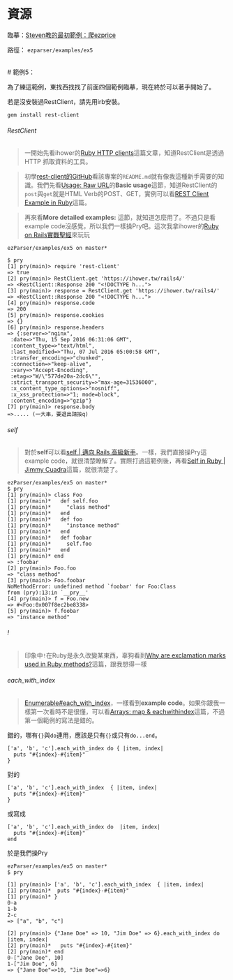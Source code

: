 # 資源

臨摹：[Steven教的最初範例：爬ezprice](https://hackpad.com/Railsfun-0907-fzkwOww6RXq#:h=ezprice)

路徑： `ezparser/examples/ex5`

<br>
# 範例5：

為了練這範例，東找西找找了前面四個範例臨摹，現在終於可以著手開始了。

若是沒安裝過RestClient，請先用irb安裝。
```
gem install rest-client
```

###### RestClient
>一開始先看ihower的[Ruby HTTP clients](https://ihower.tw/blog/archives/2941)這篇文章，知道RestClient是透過 HTTP 抓取資料的工具。

>初學[rest-client的GitHub](https://github.com/rest-client/rest-client)看該專案的`README.md`就有像我這種新手需要的知識。我們先看[Usage: Raw URL](https://github.com/rest-client/rest-client#usage-raw-url)的**Basic usage**這節，知道RestClient的`post`與`get`就是HTML Verb的POST、GET，實例可以看[REST Client Example in Ruby](https://webdevsurya.wordpress.com/2014/03/18/rest-client-example-in-ruby/)這篇。

>再來看**More detailed examples:** 這節，就知道怎麼用了。不過只是看example code沒感覺，所以我們一樣操Pry吧。這次我拿ihower的[Ruby on Rails實戰聖經](https://ihower.tw/rails4/)來玩玩

```
ezParser/examples/ex5 on master*

$ pry
[1] pry(main)> require 'rest-client'
=> true
[2] pry(main)> RestClient.get 'https://ihower.tw/rails4/'
=> <RestClient::Response 200 "<!DOCTYPE h...">
[3] pry(main)> response = RestClient.get 'https://ihower.tw/rails4/'
=> <RestClient::Response 200 "<!DOCTYPE h...">
[4] pry(main)> response.code
=> 200
[5] pry(main)> response.cookies
=> {}
[6] pry(main)> response.headers
=> {:server=>"nginx",
 :date=>"Thu, 15 Sep 2016 06:31:06 GMT",
 :content_type=>"text/html",
 :last_modified=>"Thu, 07 Jul 2016 05:00:58 GMT",
 :transfer_encoding=>"chunked",
 :connection=>"keep-alive",
 :vary=>"Accept-Encoding",
 :etag=>"W/\"577de20a-2dc6\"",
 :strict_transport_security=>"max-age=31536000",
 :x_content_type_options=>"nosniff",
 :x_xss_protection=>"1; mode=block",
 :content_encoding=>"gzip"}
[7] pry(main)> response.body
=>..... (一大串，要退出請按q)
```

###### self
>對於**self**可以看[self | 邁向 Rails 高級新手](https://airsonwayne.gitbooks.io/rocodev-practice-series/content/chapter3-ruby/self.html)。一樣，我們直接操Pry這example code，就很清楚瞭解了。實際打過這範例後，再看[Self in Ruby | Jimmy Cuadra]()這篇，就很清楚了。

```
ezParser/examples/ex5 on master*
$ pry
[1] pry(main)> class Foo
[1] pry(main)*   def self.foo
[1] pry(main)*     "class method"
[1] pry(main)*   end
[1] pry(main)*   def foo
[1] pry(main)*     "instance method"
[1] pry(main)*   end
[1] pry(main)*   def foobar
[1] pry(main)*     self.foo
[1] pry(main)*   end
[1] pry(main)* end
=> :foobar
[2] pry(main)> Foo.foo
=> "class method"
[3] pry(main)> Foo.foobar
NoMethodError: undefined method `foobar' for Foo:Class
from (pry):13:in `__pry__'
[4] pry(main)> f = Foo.new
=> #<Foo:0x007f8ec2be8338>
[5] pry(main)> f.foobar
=> "instance method"
```

###### !
>印象中`!`在Ruby是永久改變某東西，辜狗看到[Why are exclamation marks used in Ruby methods?](http://stackoverflow.com/questions/612189/why-are-exclamation-marks-used-in-ruby-methods)這篇，跟我想得一樣


###### each_with_index
>[Enumerable#each_with_index](http://ruby-doc.org/core-2.3.1/Enumerable.html#method-i-each_with_index)，一樣看到**example code**。如果你跟我一樣第一次看時不是很懂，可以看[Arrays: map & eachwithindex](https://blog.hothero.org/2015/05/29/ruby-on-rails-cool-stuff-tip/)這篇，不過第一個範例的寫法是錯的。

錯的，哪有`{}`與`do`連用，應該是只有`{}`或只有`do...end`。

```
['a', 'b', 'c'].each_with_index do { |item, index|
  puts "#{index}-#{item}"
}
```

對的

```
['a', 'b', 'c'].each_with_index  { |item, index|
  puts "#{index}-#{item}"
}
```

或寫成

```
['a', 'b', 'c'].each_with_index do  |item, index|
  puts "#{index}-#{item}"
end
```

於是我們操Pry
```
ezParser/examples/ex5 on master*
$ pry

[1] pry(main)> ['a', 'b', 'c'].each_with_index  { |item, index|
[1] pry(main)*  puts "#{index}-#{item}"
[1] pry(main)* }
0-a
1-b
2-c
=> ["a", "b", "c"]

[2] pry(main)> {"Jane Doe" => 10, "Jim Doe" => 6}.each_with_index do |item, index|
[2] pry(main)*   puts "#{index}-#{item}"
[2] pry(main)* end
0-["Jane Doe", 10]
1-["Jim Doe", 6]
=> {"Jane Doe"=>10, "Jim Doe"=>6}
```

